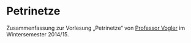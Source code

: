 <h1>Petrinetze</h1>

Zusammenfassung zur Vorlesung &bdquo;Petrinetze&ldquo; von <a href="https://www.informatik.uni-augsburg.de/lehrstuehle/swt/ti/mitarbeiter/walter/">Professor Vogler</a> im Wintersemester 2014/15.